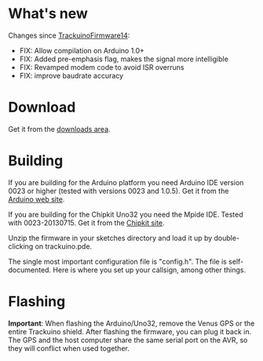 # What's new #

Changes since [TrackuinoFirmware14](TrackuinoFirmware14.md):

  * FIX: Allow compilation on Arduino 1.0+
  * FIX: Added pre-emphasis flag, makes the signal more intelligible
  * FIX: Revamped modem code to avoid ISR overruns
  * FIX: improve baudrate accuracy

# Download #

Get it from the [downloads area](https://code.google.com/p/trackuino/wiki/Downloads?tm=2).

# Building #

If you are building for the Arduino platform you need Arduino IDE version 0023 or higher (tested with versions 0023 and 1.0.5). Get it from the [Arduino web site](http://arduino.cc/).

If you are building for the Chipkit Uno32 you need the Mpide IDE. Tested with 0023-20130715. Get it from the [Chipkit site](http://chipkit.net/).

Unzip the firmware in your sketches directory and load it up by double-clicking on trackuino.pde.

The single most important configuration file is "config.h". The file is self-documented. Here is where you set up your callsign, among other things.

# Flashing #

**Important**: When flashing the Arduino/Uno32, remove the Venus GPS or the entire Trackuino shield. After flashing the firmware, you can plug it back in. The GPS and the host computer share the same serial port on the AVR, so they will conflict when used together.